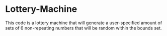 # Lottery-Machine
This code is a lottery machine that will generate a user-specified amount of sets of 6 non-repeating numbers that will be random within the bounds set.

